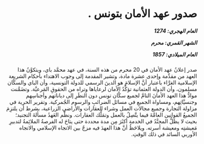 <h1 dir="rtl">صدور عهد الأمان بتونس .</h1>

<h5 dir="rtl">العام الهجري:  1274

الشهر القمري: محرم

العام الميلادي: 1857</h5>

<p dir="rtl">صدر إعلانُ عهد الأمان في 20 محرم من هذه السنة، في عهد محمَّد باي، ويتكوَّنُ هذا العهد من مقدِّمة وإحدى عشرة مادة، وتشير المقدمة إلى وجوب الاهتداء بأحكام الشريعة الإسلامية الغرَّاء باعتبار أنَّ الإسلامَ هو الدينَ الرسمي للدولة التونسية، وأن الباي والسكَّان مسلمون، وأن الدولة العثمانية تؤكِّدُ الأمان لرعاياها وتراه من الحقوقِ المَرعيَّة. وتضَمَّنت موادُّ هذا العهد الأمانَ التامَّ لجميع سكَّان تونس دون النظَرِ إلى دياناتهم وأجناسِهم وجنسيَّاتِهم، ومساواة الجميعِ في مسائل الضرائبِ والرسوم الجُمركية. وتقرير الحرية في مزاولة التجارة وجميع مجالات العمل وشراء العقارات والأراضي الزراعية، بشرط أن يلتزِمَ الجميعُ القوانين العامَّةَ فيما يتَّصِلُ بالعمل وتمَلُّك العقارات. ونظَّم العَهدُ مسألةَ التجنيد؛ بحيث لا يظَلُّ المجنَّدُ في الخدمة أكثَرَ مِن مدة محددة حتى يتاحَ له الفرصةُ الملائِمةُ لتدبيرِ مَعيشتِه ومعيشة أسرته. ويلاحَظُ أنَّ هذا العهدَ فيه مزجٌ بين الاتجاه الإسلامي والاتجاه الأوربي السائد في ذلك الوقتِ.</p></br>

